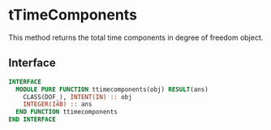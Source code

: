 # tTimeComponents

This method returns the total time components in degree of freedom object.

## Interface

```fortran
INTERFACE
  MODULE PURE FUNCTION ttimecomponents(obj) RESULT(ans)
    CLASS(DOF_), INTENT(IN) :: obj
    INTEGER(I4B) :: ans
  END FUNCTION ttimecomponents
END INTERFACE
```
